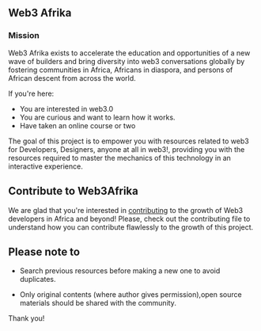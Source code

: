 ## Web3 Afrika

### Mission
Web3 Afrika exists to accelerate the education and opportunities of a new wave of builders and bring diversity into web3 conversations globally by fostering communities in Africa, Africans in diaspora, and persons of African descent from across the world.


If you're here:

+ You are interested in web3.0
+ You are curious and want to learn how it works.
+ Have taken an online course or two

The goal of this project is to empower you with resources related to web3 for Developers, Designers, anyone at all in web3!, providing you with the resources required to master the mechanics of this technology in an interactive experience.


## Contribute to Web3Afrika

We are glad that you're interested in [contributing](https://github.com/Web3Afrika/resources/blob/main/Contributors.md) to the growth of Web3 developers in Africa and beyond!
Please, check out the contributing file to understand how you can contribute flawlessly to the growth of this project.

## Please note to

- Search previous resources before making a new one to avoid duplicates.

- Only original contents (where author gives permission),open source materials should be shared with the community.


Thank you!
